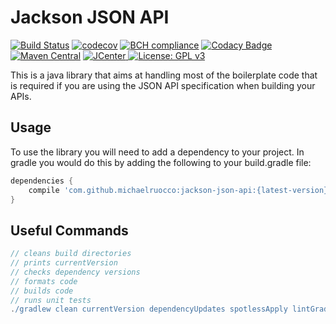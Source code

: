 # Jackson JSON API

[![Build Status](https://travis-ci.org/michaelruocco/jackson-json-api.svg?branch=master)](https://travis-ci.org/michaelruocco/jackson-json-api)
[![codecov](https://codecov.io/gh/michaelruocco/jackson-json-api/branch/master/graph/badge.svg)](https://codecov.io/gh/michaelruocco/jackson-json-api)
[![BCH compliance](https://bettercodehub.com/edge/badge/michaelruocco/jackson-json-api?branch=master)](https://bettercodehub.com/)
[![Codacy Badge](https://app.codacy.com/project/badge/Grade/082023bfbd484b058a24eca04b215572)](https://www.codacy.com/manual/michaelruocco/jackson-json-api?utm_source=github.com&amp;utm_medium=referral&amp;utm_content=michaelruocco/jackson-json-api&amp;utm_campaign=Badge_Grade)
[![Maven Central](https://maven-badges.herokuapp.com/maven-central/com.github.michaelruocco/jackson-json-api/badge.svg)](https://maven-badges.herokuapp.com/maven-central/com.github.michaelruocco/jackson-json-api)
[![JCenter](https://api.bintray.com/packages/michaelruocco/maven/jackson-json-api/images/download.svg) ](https://bintray.com/michaelruocco/maven/jackson-json-api/_latestVersion)
[![License: GPL v3](https://img.shields.io/badge/License-GPLv3-blue.svg)](https://www.gnu.org/licenses/gpl-3.0)

This is a java library that aims at handling most of the boilerplate code
that is required if you are using the JSON API specification when building
your APIs.

## Usage

To use the library you will need to add a dependency to your project. In
gradle you would do this by adding the following to your build.gradle file:

```gradle
dependencies {
    compile 'com.github.michaelruocco:jackson-json-api:{latest-version}'
}
```

## Useful Commands

```gradle
// cleans build directories
// prints currentVersion
// checks dependency versions
// formats code
// builds code
// runs unit tests
./gradlew clean currentVersion dependencyUpdates spotlessApply lintGradle build
```